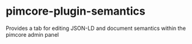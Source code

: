# pimcore-plugin-semantics
Provides a tab for editing JSON-LD and document semantics within the pimcore admin panel
